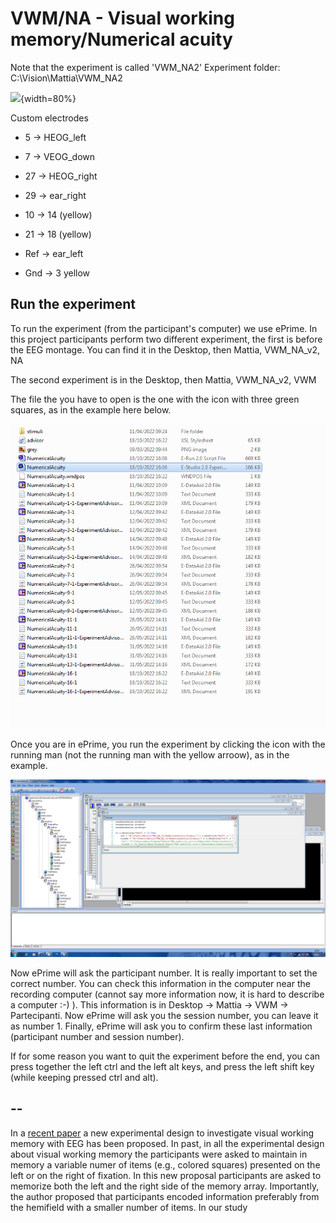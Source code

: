 # VWM/NA - Visual working memory/Numerical acuity
Note that the experiment is called 'VWM_NA2' 
Experiment folder: C:\\Vision\\Mattia\\VWM_NA2

![](montage_vwm.png){width=80%}

Custom electrodes

- 5   -> HEOG_left

- 7   -> VEOG_down

- 27 -> HEOG_right

- 29 -> ear_right

- 10 -> 14 (yellow)

- 21 -> 18 (yellow)

- Ref -> ear_left

- Gnd -> 3 yellow

## Run the experiment
To run the experiment (from the participant's computer) we use ePrime.
In this project participants perform two different experiment, the first is before the EEG montage.
You can find it in the Desktop, then Mattia, VWM_NA_v2, NA

The second experiment is in the Desktop, then Mattia, VWM_NA_v2, VWM 

The file the you have to open is the one with the icon with three green squares, as in the example here below.

![](eprime/filetoopen.png)

Once you are in ePrime, you run the experiment by clicking the icon with the running man (not the running man with the yellow arroow), as in the example.

![](eprime/runexp.png)

Now ePrime will ask the participant number. It is really important to set the correct number. You can check this information in the computer near the recording computer (cannot say more information now, it is hard to describe a computer :-) ). This information is in Desktop -> Mattia -> VWM -> Partecipanti.
Now ePrime will ask you the session number, you can leave it as number 1. Finally, ePrime will ask you to confirm these last information (participant number and session number).

If for some reason you want to quit the experiment before the end, you can press together the left ctrl and the left alt keys, and press the left shift key (while keeping pressed ctrl and alt).



## --
In a [recent paper](Feldmann-Wustefeld-Psychphys-2020.pdf) a new experimental design to investigate visual working memory with EEG has been proposed. In past, in all the experimental design about visual working memory the participants were asked to maintain in memory a variable numer of items (e.g., colored squares) presented on the left or on the right of fixation. In this new proposal participants are asked to memorize both the left and the right side of the memory array. Importantly, the author proposed that participants encoded information preferably from the hemifield with a smaller number of items.
In our study
